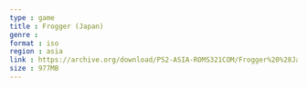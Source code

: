 ```yaml
---
type : game
title : Frogger (Japan)
genre : 
format : iso
region : asia
link : https://archive.org/download/PS2-ASIA-ROMS321COM/Frogger%20%28Japan%29.7z
size : 977MB
---
```

